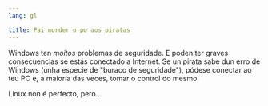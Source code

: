 ```yaml
---
lang: gl

title: Fai morder o po aos piratas
---
```


Windows ten <i>moitos</i> problemas de seguridade. E poden ter graves consecuencias se estás conectado a Internet. Se un pirata sabe dun erro de Windows (unha especie de "buraco de seguridade"), pódese conectar ao teu PC e, a maioría das veces, tomar o control do mesmo.

Linux non é perfecto, pero...




